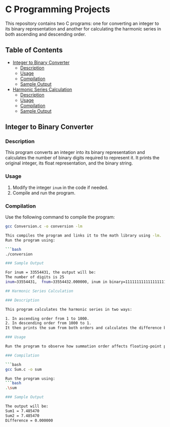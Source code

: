 # C Programming Projects

This repository contains two C programs: one for converting an integer to its binary representation and another for calculating the harmonic series in both ascending and descending order.

## Table of Contents
- [Integer to Binary Converter](#integer-to-binary-converter)
  - [Description](#description)
  - [Usage](#usage)
  - [Compilation](#compilation)
  - [Sample Output](#sample-output)
- [Harmonic Series Calculation](#harmonic-series-calculation)
  - [Description](#description-1)
  - [Usage](#usage-1)
  - [Compilation](#compilation-1)
  - [Sample Output](#sample-output-1)

## Integer to Binary Converter

### Description

This program converts an integer into its binary representation and calculates the number of binary digits required to represent it. It prints the original integer, its float representation, and the binary string.

### Usage

1. Modify the integer `inum` in the code if needed.
2. Compile and run the program.

### Compilation

Use the following command to compile the program:

```bash
gcc Conversion.c -o conversion -lm

This compiles the program and links it to the math library using -lm.
Run the program using:

```bash
./conversion

### Sample Output

For inum = 33554431, the output will be:
The number of digits is 25
inum=33554431,  fnum=33554432.000000, inum in binary=1111111111111111111111111

## Harmonic Series Calculation

### Description

This program calculates the harmonic series in two ways:

1. In ascending order from 1 to 1000.
2. In descending order from 1000 to 1.
It then prints the sum from both orders and calculates the difference between them.

### Usage

Run the program to observe how summation order affects floating-point precision.

### Compilation

```bash
gcc Sum.c -o sum

Run the program using:
```bash
.\sum

### Sample Output

The output will be:
Sum1 = 7.485470
Sum2 = 7.485470
Difference = 0.000000

